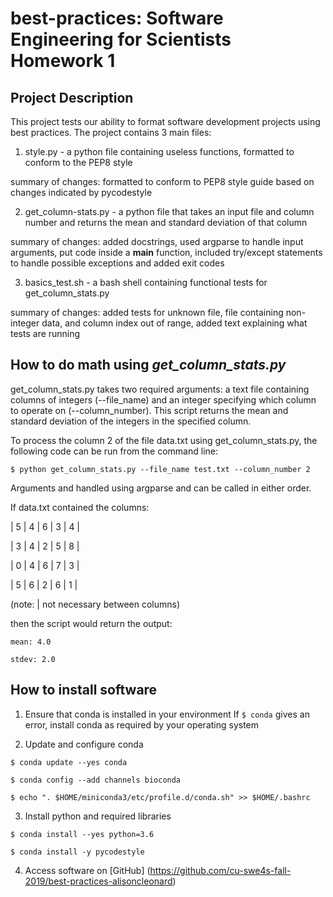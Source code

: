 # best-practices: Software Engineering for Scientists Homework 1

## Project Description

This project tests our ability to format software development projects using
best practices. The project contains 3 main files:

1. style.py - a python file containing useless functions, formatted to conform
to the PEP8 style

summary of changes: formatted to conform to PEP8 style guide
based on changes indicated by pycodestyle

2. get_column-stats.py - a python file that takes an input file and column
number and returns the mean and standard deviation of that column

summary of changes: added docstrings, used argparse to handle
input arguments, put code inside a __main__ function, included try/except
statements to handle possible exceptions and added exit codes

3. basics_test.sh - a bash shell containing functional tests for
get_column_stats.py

summary of changes: added tests for unknown file, file containing non-integer
data, and column index out of range, added text explaining what tests are
running

## How to do math using *get_column_stats.py*

get_column_stats.py takes two required arguments: a text file containing
columns of integers (--file_name) and an integer specifying which column
to operate on (--column_number). This script returns the mean and standard
deviation of the integers in the specified column.

To process the column 2 of the file data.txt using get_column_stats.py, the
following code can be run from the command line:

```
$ python get_column_stats.py --file_name test.txt --column_number 2
```

Arguments and handled using argparse and can be called in either order.

If data.txt contained the columns:

| 5 | 4 | 6 | 3 | 4 |

| 3 | 4 | 2 | 5 | 8 |

| 0 | 4 | 6 | 7 | 3 |

| 5 | 6 | 2 | 6 | 1 |

(note: | not necessary between columns)

then the script would return the output:

```
mean: 4.0

stdev: 2.0
```

## How to install software


1. Ensure that conda is installed in your environment
If `$ conda` gives an error, install conda as required by your operating system

2. Update and configure conda

```
$ conda update --yes conda

$ conda config --add channels bioconda

$ echo ". $HOME/miniconda3/etc/profile.d/conda.sh" >> $HOME/.bashrc
```

3. Install python and required libraries

```
$ conda install --yes python=3.6

$ conda install -y pycodestyle
```

4. Access software on [GitHub]
(https://github.com/cu-swe4s-fall-2019/best-practices-alisoncleonard)
